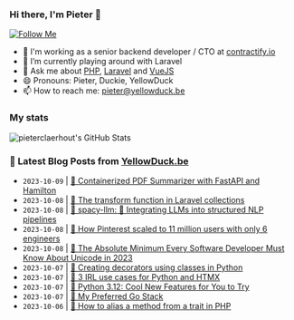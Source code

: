 ### Hi there, I'm Pieter 👋  
[![Follow Me](https://img.shields.io/github/followers/pieterclaerhout?label=Follow&style=social)](https://github.com/pieterclaerhout)

- 🏢 I'm working as a senior backend developer / CTO at [contractify.io](https://contractify.io)
- 🌱 I’m currently playing around with Laravel
- 💬 Ask me about [PHP](https://php.net), [Laravel](http://laravel.com) and [VueJS](https://vuejs.org)
- 😄 Pronouns: Pieter, Duckie, YellowDuck
- 📫 How to reach me: pieter@yellowduck.be

### My stats

![pieterclaerhout's GitHub Stats](https://github-readme-stats.vercel.app/api?username=pieterclaerhout&show_icons=true&count_private=true&line_height=40)

### 📩 Latest Blog Posts from [YellowDuck.be](https://www.yellowduck.be/)
<!-- BLOG-POST-LIST:START -->
- `2023-10-09` | [🔗 Containerized PDF Summarizer with FastAPI and Hamilton](https://www.yellowduck.be/posts/containerized-pdf-summarizer-with-fastapi-and-hamilton)  
- `2023-10-08` | [🐥 The transform function in Laravel collections](https://www.yellowduck.be/posts/the-transform-function-in-laravel-collections)  
- `2023-10-08` | [🔗 spacy-llm: 🦙 Integrating LLMs into structured NLP pipelines](https://www.yellowduck.be/posts/github-explosion-spacy-llm-integrating-llms-into-structured-nlp-pipelines)  
- `2023-10-08` | [🔗 How Pinterest scaled to 11 million users with only 6 engineers](https://www.yellowduck.be/posts/how-pinterest-scaled-to-11-million-users-with-only-6-engineers)  
- `2023-10-08` | [🔗 The Absolute Minimum Every Software Developer Must Know About Unicode in 2023](https://www.yellowduck.be/posts/the-absolute-minimum-every-software-developer-must-know-about-unicode-in-2023)  
- `2023-10-07` | [🐥 Creating decorators using classes in Python](https://www.yellowduck.be/posts/creating-decorators-using-classes-in-python)  
- `2023-10-07` | [🔗 3 IRL use cases for Python and HTMX](https://www.yellowduck.be/posts/3-irl-use-cases-for-python-and-htmx)  
- `2023-10-07` | [🔗 Python 3.12: Cool New Features for You to Try](https://www.yellowduck.be/posts/python-3-12-cool-new-features-for-you-to-try)  
- `2023-10-07` | [🔗 My Preferred Go Stack](https://www.yellowduck.be/posts/my-preferred-go-stack)  
- `2023-10-06` | [🐥 How to alias a method from a trait in PHP](https://www.yellowduck.be/posts/how-to-alias-a-method-from-a-trait-in-php)  

<!-- BLOG-POST-LIST:END -->
